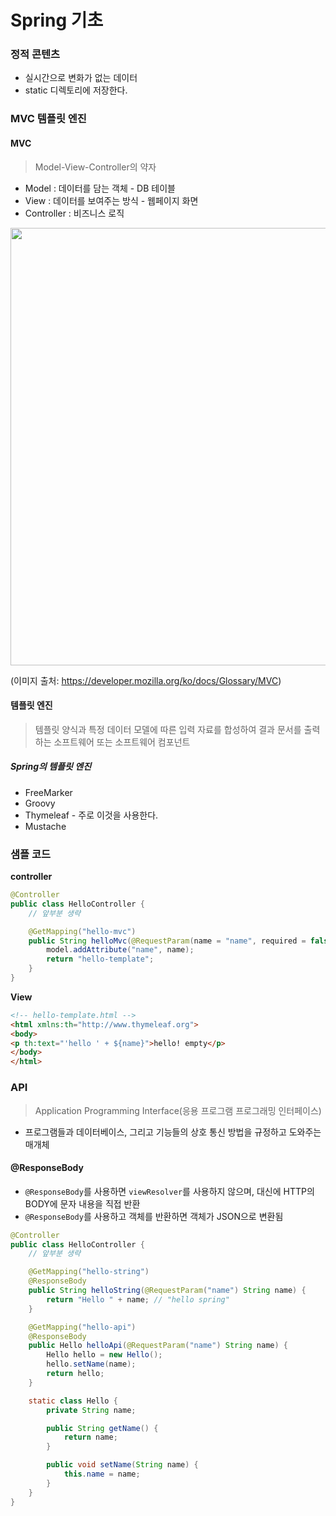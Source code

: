 # Spring 기초

### 정적 콘텐츠

- 실시간으로 변화가 없는 데이터
- static 디렉토리에 저장한다.

### MVC 템플릿 엔진

#### MVC

> Model-View-Controller의 약자

- Model : 데이터를 담는 객체 - DB 테이블
- View : 데이터를 보여주는 방식 - 웹페이지 화면
- Controller : 비즈니스 로직

<img src="https://developer.mozilla.org/en-US/docs/Glossary/MVC/model-view-controller-light-blue.png" width=700>

(이미지 출처: https://developer.mozilla.org/ko/docs/Glossary/MVC)

#### 템플릿 엔진

> 템플릿 양식과 특정 데이터 모델에 따른 입력 자료를 합성하여 결과 문서를 출력하는 소프트웨어 또는 소프트웨어 컴포넌트

##### Spring의 템플릿 엔진

- FreeMarker
- Groovy
- Thymeleaf - 주로 이것을 사용한다.
- Mustache

### 샘플 코드

**controller**

```java
@Controller
public class HelloController {
    // 앞부분 생략

    @GetMapping("hello-mvc")
    public String helloMvc(@RequestParam(name = "name", required = false) String name, Model model) {
        model.addAttribute("name", name);
        return "hello-template";
    }
}
```

**View**

```html
<!-- hello-template.html -->
<html xmlns:th="http://www.thymeleaf.org">
<body>
<p th:text="'hello ' + ${name}">hello! empty</p>
</body>
</html>
```

### API

> Application Programming Interface(응용 프로그램 프로그래밍 인터페이스)

- 프로그램들과 데이터베이스, 그리고 기능들의 상호 통신 방법을 규정하고 도와주는 매개체

#### @ResponseBody

- `@ResponseBody`를 사용하면 `viewResolver`를 사용하지 않으며, 대신에 HTTP의 BODY에 문자 내용을 직접 반환
- `@ResponseBody`를 사용하고 객체를 반환하면 객체가 JSON으로 변환됨

```java
@Controller
public class HelloController {
    // 앞부분 생략

    @GetMapping("hello-string")
    @ResponseBody
    public String helloString(@RequestParam("name") String name) {
        return "Hello " + name; // "hello spring"
    }

    @GetMapping("hello-api")
    @ResponseBody
    public Hello helloApi(@RequestParam("name") String name) {
        Hello hello = new Hello();
        hello.setName(name);
        return hello;
    }

    static class Hello {
        private String name;

        public String getName() {
            return name;
        }

        public void setName(String name) {
            this.name = name;
        }
    }
}
```

